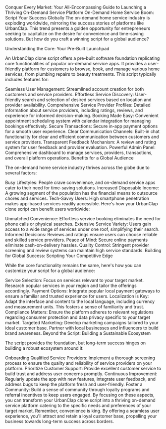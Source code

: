 Conquer Every Market: Your All-Encompassing Guide to Launching a Thriving On-Demand Service Platform 
On-Demand Home Service Boom: Script Your Success Globally
The on-demand home service industry is exploding worldwide, mirroring the success stories of platforms like UrbanClap.  This trend presents a golden opportunity for entrepreneurs seeking to capitalize on the desire for convenience and time-saving solutions. But how do you craft a winning script for a global audience?

Understanding the Core: Your Pre-Built Launchpad

An UrbanClap clone script offers a pre-built software foundation replicating core functionalities of popular on-demand service apps. It provides a user-friendly platform for customers to browse, book, and manage various home services, from plumbing repairs to beauty treatments. This script typically includes features for:

Seamless User Management: Streamlined account creation for both customers and service providers.
Effortless Service Discovery: User-friendly search and selection of desired services based on location and provider availability.
Comprehensive Service Provider Profiles: Detailed information about service providers, including ratings, reviews, and experience for informed decision-making.
Booking Made Easy: Convenient appointment scheduling system with calendar integration for managing bookings effectively.
Secure Transactions: Secure in-app payment options for a smooth user experience.
Clear Communication Channels: Built-in chat functionality for clear and efficient communication between customers and service providers.
Transparent Feedback Mechanism: A review and rating system for user feedback and provider evaluation.
Powerful Admin Panel: Comprehensive dashboard to manage services, providers, transactions, and overall platform operations.
Benefits for a Global Audience

The on-demand home service industry thrives across the globe due to several factors:

Busy Lifestyles: People crave convenience, and on-demand service apps cater to their need for time-saving solutions.
Increased Disposable Income: A growing segment of the population has the financial means to outsource chores and services.
Tech-Savvy Users: High smartphone penetration makes app-based services readily accessible.
Here's how your UrbanClap clone script can benefit users worldwide:

Unmatched Convenience: Effortless service booking eliminates the need for phone calls or physical searches.
Extensive Service Variety: Users gain access to a wide range of services under one roof, simplifying their search.
Informed Decisions: Reviews and ratings ensure users can choose reliable and skilled service providers.
Peace of Mind: Secure online payments eliminate cash-on-delivery hassles.
Quality Control: Stringent provider screening and review systems can maintain high service standards.
Building for Global Success: Scripting Your Competitive Edge

While the core functionality remains the same, here's how you can customize your script for a global audience:

Service Selection: Focus on services relevant to your target market. Research popular services in your region and tailor the offerings accordingly.
Payment Options: Integrate popular local payment gateways to ensure a familiar and trusted experience for users.
Localization is Key: Adapt the interface and content to the local language, including currency and measurement units. This fosters a sense of familiarity and trust.
Compliance Matters: Ensure the platform adheres to relevant regulations regarding consumer protection and data privacy specific to your target market.
Targeted Marketing: Develop marketing campaigns tailored to your ideal customer base. Partner with local businesses and influencers to build brand awareness.
Beyond the Script: Building a Sustainable Ecosystem

The script provides the foundation, but long-term success hinges on building a robust ecosystem around it:

Onboarding Qualified Service Providers: Implement a thorough screening process to ensure the quality and reliability of service providers on your platform.
Prioritize Customer Support: Provide excellent customer service to build trust and address user concerns promptly.
Continuous Improvement: Regularly update the app with new features, integrate user feedback, and address bugs to keep the platform fresh and user-friendly.
Foster a Community: Build a sense of community through loyalty programs and referral incentives to keep users engaged.
By focusing on these aspects, you can transform your UrbanClap clone script into a thriving on-demand service platform catering to the specific needs and preferences of your target market. Remember, convenience is king. By offering a seamless user experience, you'll attract and retain a loyal customer base, propelling your business towards long-term success across borders.

